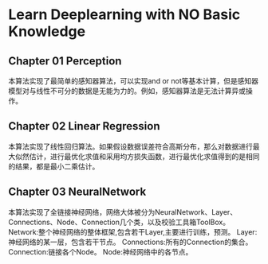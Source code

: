 # Learn Deeplearning with NO Basic Knowledge
## Chapter 01 Perception
本算法实现了最简单的感知器算法，可以实现and or not等基本计算，但是感知器模型对与线性不可分的数据是无能为力的。例如，感知器算法是无法计算异或操作。
## Chapter 02 Linear Regression
本算法实现了线性回归算法。如果假设数据误差符合高斯分布，那么对数据进行最大似然估计，进行最优化求值和采用均方损失函数，进行最优化求值得到的是相同的结果，都是最小二乘估计。
## Chapter 03 NeuralNetwork
本算法实现了全链接神经网络，网络大体被分为NeuralNetwork、Layer、Connections、Node、Connection几个类，以及校验工具箱ToolBox。
Network:整个神经网络的整体框架,包含若干Layer,主要进行训练，预测。
Layer:神经网络的某一层，包含若干节点。
Connections:所有的Connection的集合。
Connection:链接各个Node。
Node:神经网络中的各节点。
